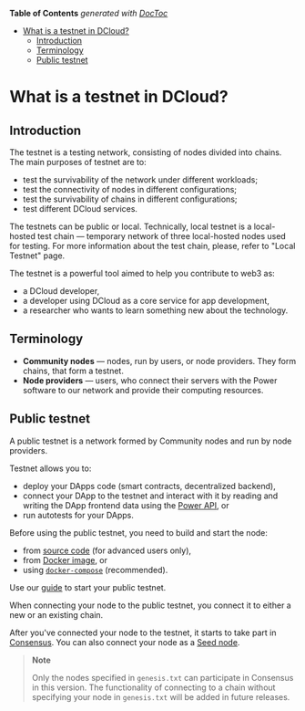 <!-- START doctoc generated TOC please keep comment here to allow auto update -->
<!-- DON'T EDIT THIS SECTION, INSTEAD RE-RUN doctoc TO UPDATE -->
**Table of Contents**  *generated with [DocToc](https://github.com/thlorenz/doctoc)*

- [What is a testnet in DCloud?](#what-is-a-testnet-in-dcloud)
  - [Introduction](#introduction)
  - [Terminology](#terminology)
  - [Public testnet](#public-testnet)

<!-- END doctoc generated TOC please keep comment here to allow auto update -->

# What is a testnet in DCloud?

<!-- start DOCTOC -->
<!-- end DOCTOC -->

## Introduction

The testnet is a testing network, consisting of nodes divided into chains. The main purposes of testnet are to:

- test the survivability of the network under different workloads; 
- test the connectivity of nodes in different configurations; 
- test the survivability of chains in different configurations; 
- test different DCloud services.

The testnets can be public or local. Technically, local testnet is a local-hosted test chain — temporary network of three local-hosted nodes used for testing. For more information about the test chain, please, refer to "Local Testnet" page.

The testnet is a powerful tool aimed to help you contribute to web3 as:

- a DCloud developer,
- a developer using DCloud as a core service for app development,
- a researcher who wants to learn something new about the technology.

## Terminology

- **Community nodes** — nodes, run by users, or node providers. They form chains, that form a testnet.
- **Node providers** — users, who connect their servers with the Power software to our network and provide their computing resources.

## Public testnet

A public testnet is a network formed by Community nodes and run by node providers.

Testnet allows you to:

- deploy your DApps code (smart contracts, decentralized backend),
- connect your DApp to the testnet and interact with it by reading and writing the DApp frontend data using the [Power API](../api/01-common-terms.md), or
- run autotests for your DApps.

Before using the public testnet, you need to build and start the node: 

- from [source code](build-and-start-a-node/06-startingTpNode_source.md) (for advanced users only), 
- from [Docker image](build-and-start-a-node/05-startingTpNode_docker.md), or
- using [`docker-compose`](build-and-start-a-node/07-startingTpNode_docker_compose.md) (recommended).

Use our [guide](02-testnet-start.md) to start your public testnet.

When connecting your node to the public testnet, you connect it to either a new or an existing chain.

After you've connected your node to the testnet, it starts to take part in [Consensus](../terms_technologies/technology/03-resonance-consensus.md). You can also connect your node as a [Seed node](../terms_technologies/basic-terms/01-101.md#nodes).

> **Note**
>
> Only the nodes specified in `genesis.txt` can participate in Consensus in this version. The functionality of connecting to a chain without specifying your node in `genesis.txt` will be added in future releases.